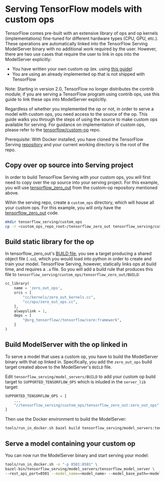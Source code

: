 # Serving TensorFlow models with custom ops

TensorFlow comes pre-built with an extensive library of ops and op kernels
(implementations) fine-tuned for different hardware types (CPU, GPU, etc.).
These operations are automatically linked into the TensorFlow Serving
ModelServer binary with no additional work required by the user. However, there
are two use cases that require the user to link in ops into the ModelServer
explicitly:

*   You have written your own custom op (ex. using
    [this guide](https://github.com/tensorflow/custom-op))
*   You are using an already implemented op that is not shipped with TensorFlow

Note: Starting in version 2.0, TensorFlow no longer distributes the contrib
module; if you are serving a TensorFlow program using contrib ops, use this
guide to link these ops into ModelServer explicitly.

Regardless of whether you implemented the op or not, in order to serve a model
with custom ops, you need access to the source of the op. This guide walks you
through the steps of using the source to make custom ops available for serving.
For guidance on implementation of custom ops, please refer to the
[tensorflow/custom-op](https://github.com/tensorflow/custom-op) repo.

Prerequisite: With Docker installed, you have cloned the TensorFlow Serving
[repository](https://github.com/tensorflow/serving) and your current working
directory is the root of the repo.

## Copy over op source into Serving project

In order to build TensorFlow Serving with your custom ops, you will first need
to copy over the op source into your serving project. For this example, you will
use
[tensorflow_zero_out](https://github.com/tensorflow/custom-op/tree/master/tensorflow_zero_out)
from the custom-op repository mentioned above.

Wihin the serving repo, create a `custom_ops` directory, which will house all
your custom ops. For this example, you will only have the
[tensorflow_zero_out](https://github.com/tensorflow/custom-op/tree/master/tensorflow_zero_out)
code.

```bash
mkdir tensorflow_serving/custom_ops
cp -r <custom_ops_repo_root>/tensorflow_zero_out tensorflow_serving/custom_ops
```

## Build static library for the op

In tensorflow_zero_out's
[BUILD file](https://github.com/tensorflow/custom-op/blob/master/tensorflow_zero_out/BUILD),
you see a target producing a shared object file (`.so`), which you would load
into python in order to create and train your model. TensorFlow Serving,
however, statically links ops at build time, and requires a `.a` file. So you
will add a build rule that produces this file to
`tensorflow_serving/custom_ops/tensorflow_zero_out/BUILD`:

```python
cc_library(
    name = 'zero_out_ops',
    srcs = [
        "cc/kernels/zero_out_kernels.cc",
        "cc/ops/zero_out_ops.cc",
    ],
    alwayslink = 1,
    deps = [
        "@org_tensorflow//tensorflow/core:framework",
    ]
)
```

## Build ModelServer with the op linked in

To serve a model that uses a custom op, you have to build the ModelServer binary
with that op linked in. Specifically, you add the `zero_out_ops` build target
created above to the ModelServer's `BUILD` file.

Edit `tensorflow_serving/model_servers/BUILD` to add your custom op build target
to `SUPPORTED_TENSORFLOW_OPS` which is inluded in the `server_lib` target:

```python
SUPPORTED_TENSORFLOW_OPS = [
    ...
    "//tensorflow_serving/custom_ops/tensorflow_zero_out:zero_out_ops"
]
```

Then use the Docker environment to build the ModelServer:

```bash
tools/run_in_docker.sh bazel build tensorflow_serving/model_servers:tensorflow_model_server
```

## Serve a model containing your custom op

You can now run the ModelServer binary and start serving your model:

```bash
tools/run_in_docker.sh -o "-p 8501:8501" \
bazel-bin/tensorflow_serving/model_servers/tensorflow_model_server \
--rest_api_port=8501 --model_name=<model_name> --model_base_path=<model_base_path>
```

